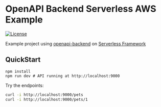 # OpenAPI Backend Serverless AWS Example
[![License](http://img.shields.io/:license-mit-blue.svg)](http://anttiviljami.mit-license.org)

Example project using [openapi-backend](https://github.com/anttiviljami/openapi-backend) on [Serverless Framework](https://serverless.com/)

## QuickStart

```
npm install
npm run dev # API running at http://localhost:9000
```

Try the endpoints:

```bash
curl -i http://localhost:9000/pets
curl -i http://localhost:9000/pets/1
```

